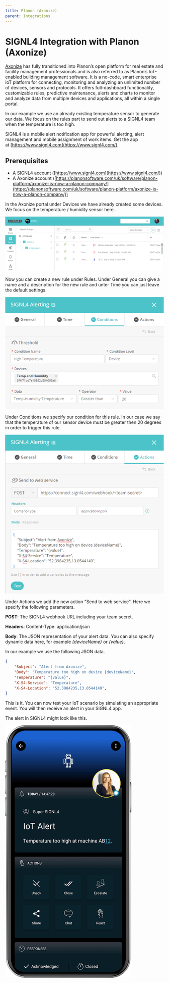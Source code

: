 ```yaml
---
title: Planon (Axonize)
parent: Integrations
---
```


# SIGNL4 Integration with Planon (Axonize)

[Axonize](https://www.axonize.com/) has fully transitioned into Planon’s open platform for real estate and facility management professionals and is also referred to as Planon’s IoT-enabled building management software. It is a no-code, smart enterprise IoT platform for connecting, monitoring and analyzing an unlimited number of devices, sensors and protocols. It offers full-dashboard functionality, customizable rules, predictive maintenance, alerts and charts to monitor and analyze data from multiple devices and applications, all within a single portal.

In our example we use an already existing temperature sensor to generate our data. We focus on the rules part to send out alerts to a SIGNL4 team when the temperature is too high.

SIGNL4 is a mobile alert notification app for powerful alerting, alert management and mobile assignment of work items. Get the app at [https://www.signl4.com](https://www.signl4.com/).

## Prerequisites

- A SIGNL4 account ([https://www.signl4.com](https://www.signl4.com/))
- A Axonize account ([https://planonsoftware.com/uk/software/planon-platform/axonize-is-now-a-planon-company/](https://planonsoftware.com/uk/software/planon-platform/axonize-is-now-a-planon-company/))

In the Axonize portal under Devices we have already created some devices. We focus on the temperature / humidity sensor here.

![Axonize Devices](axonize-devices.png)

Now you can create a new rule under Rules. Under General you can give a name and a description for the new rule and unter Time you can just leave the default settings.

![Axonize Rule Condition](axonize-rule-condition.png)

Under Conditions we specify our condition for this rule. In our case we say that the temperature of our sensor device must be greater then 20 degrees in order to trigger this rule.

![Axonize Rule Action](axonize-rule-action.png)

Under Actions we add the new action "Send to web service". Here we specify the following parameters.


**POST**: The SIGNL4 webhook URL including your team secret.

**Headers**: Content-Type: application/json

**Body**: The JSON representation of your alert data. You can also specify dynamic data here, for example _{deviceName}_ or _{value}_.

In our example we use the following JSON data.

```json
{  
    "Subject": "Alert from Axonize",
    "Body": "Temperature too high on device {deviceName}",
    "Temperature": "{value}",
    "X-S4-Service": "Temperature",
    "X-S4-Location": "52.3984235,13.0544149",
}
```

This is it. You can now test your IoT scenario by simulating an appropriate event. You will then receive an alert in your SIGNL4 app.

The alert in SIGNL4 might look like this.

![SIGNL4 Alert](signl4-iot.png)
